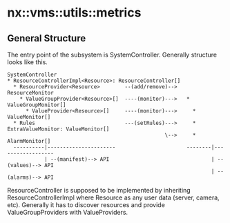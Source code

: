 # nx::vms::utils::metrics

## General Structure

The entry point of the subsystem is SystemController. Generally structure looks like this.

```
SystemController
* ResourceControllerImpl<Resource>: ResourceController[]
  * ResourceProvider<Resource>        --(add/remove)-->   ResourceMonitor
    * ValueGroupProvider<Resource>[]  ----(monitor)--->   * ValueGroupMonitor[]
      * ValueProvider<Resource>[]     ----(monitor)--->     * ValueMonitor[]
  * Rules                             ---(setRules)--->     * ExtraValueMonitor: ValueMonitor[]
                                                   \-->     * AlarmMonitor[]
  ----------|----------------------                       --------|------------------
            | --(manifest)--> API                                 | --(values)--> API
                                                                  | --(alarms)--> API
```

ResourceController is supposed to be implemented by inheriting ResourceControllerImpl<Resource>
where Resource as any user data (server, camera, etc). Generally it has to discover resources and
provide ValueGroupProvider<Resource>s with ValueProvider<Resource>s.
